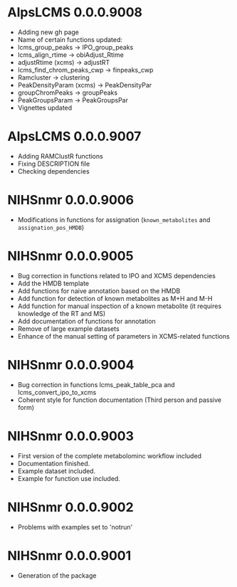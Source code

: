 # AlpsLCMS 0.0.0.9008

- Adding new gh page
- Name of certain functions updated:
- lcms_group_peaks -> IPO_group_peaks 
- lcms_align_rtime -> obiAdjust_Rtime
- adjustRtime (xcms) -> adjustRT
- lcms_find_chrom_peaks_cwp -> finpeaks_cwp
- Ramcluster -> clustering
- PeakDensityParam (xcms) -> PeakDensityPar
- groupChromPeaks -> groupPeaks
- PeakGroupsParam -> PeakGroupsPar
- Vignettes updated

# AlpsLCMS 0.0.0.9007

- Adding RAMClustR functions
- Fixing DESCRIPTION file
- Checking dependencies

# NIHSnmr 0.0.0.9006

- Modifications in functions for assignation (`known_metabolites` and `assignation_pos_HMDB`)


# NIHSnmr 0.0.0.9005

- Bug correction in functions related to IPO and XCMS dependencies
- Add the HMDB template
- Add functions for naive annotation based on the HMDB
- Add function for detection of known metabolites as M+H and M-H
- Add function for manual inspection of a known metabolite (it requires knowledge of the RT and MS)
- Add documentation of functions for annotation
- Remove of large example datasets
- Enhance of the manual setting of parameters in XCMS-related functions



# NIHSnmr 0.0.0.9004

- Bug correction in functions lcms_peak_table_pca and lcms_convert_ipo_to_xcms
- Coherent style for function documentation (Third person and passive form)

# NIHSnmr 0.0.0.9003

- First version of the complete metabolominc workflow included
- Documentation finished.
- Example dataset included.
- Example for function use included.

# NIHSnmr 0.0.0.9002

- Problems with examples set to 'notrun'

# NIHSnmr 0.0.0.9001

- Generation of the package

